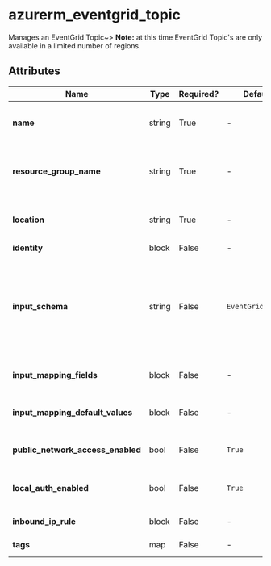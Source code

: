 # azurerm_eventgrid_topic

Manages an EventGrid Topic~> **Note:** at this time EventGrid Topic's are only available in a limited number of regions.

## Attributes

| Name | Type | Required? | Default  | possible values | Description |
| ---- | ---- | --------- | -------- | ----------- | ----------- |
| **name** | string | True | -  |  -  | Specifies the name of the EventGrid Topic resource. Changing this forces a new resource to be created. | 
| **resource_group_name** | string | True | -  |  -  | The name of the resource group in which the EventGrid Topic exists. Changing this forces a new resource to be created. | 
| **location** | string | True | -  |  -  | Specifies the supported Azure location where the resource exists. Changing this forces a new resource to be created. | 
| **identity** | block | False | -  |  -  | An `identity` block. | 
| **input_schema** | string | False | `EventGridSchema`  |  `CloudEventSchemaV1_0`, `CustomEventSchema`, `EventGridSchema`  | Specifies the schema in which incoming events will be published to this domain. Allowed values are `CloudEventSchemaV1_0`, `CustomEventSchema`, or `EventGridSchema`. Defaults to `EventGridSchema`. Changing this forces a new resource to be created. | 
| **input_mapping_fields** | block | False | -  |  -  | A `input_mapping_fields` block. Changing this forces a new resource to be created. | 
| **input_mapping_default_values** | block | False | -  |  -  | A `input_mapping_default_values` block. Changing this forces a new resource to be created. | 
| **public_network_access_enabled** | bool | False | `True`  |  -  | Whether or not public network access is allowed for this server. Defaults to `true`. | 
| **local_auth_enabled** | bool | False | `True`  |  -  | Whether local authentication methods is enabled for the EventGrid Topic. Defaults to `true`. | 
| **inbound_ip_rule** | block | False | -  |  -  | One or more `inbound_ip_rule` blocks. | 
| **tags** | map | False | -  |  -  | A mapping of tags to assign to the resource. | 

